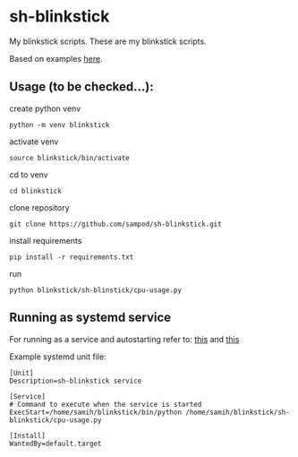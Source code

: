 # sh-blinkstick
My blinkstick scripts.
These are my blinkstick scripts.

Based on examples [here](https://github.com/arvydas/blinkstick-python/wiki).

## Usage (to be checked...): 
create python venv 

```
python -m venv blinkstick
```

activate venv 

```
source blinkstick/bin/activate 
```

cd to venv 

```
cd blinkstick
```


clone repository 

```
git clone https://github.com/sampod/sh-blinkstick.git
```

install requirements 

```
pip install -r requirements.txt 
```

run 

```
python blinkstick/sh-blinstick/cpu-usage.py 
```

## Running as systemd service

For running as a service and autostarting refer to:
[this](https://github.com/torfsen/python-systemd-tutorial)
and
[this](https://www.unixsysadmin.com/systemd-user-services/)

Example systemd unit file: 

```
[Unit]
Description=sh-blinkstick service

[Service]
# Command to execute when the service is started
ExecStart=/home/samih/blinkstick/bin/python /home/samih/blinkstick/sh-blinkstick/cpu-usage.py

[Install]
WantedBy=default.target
```
